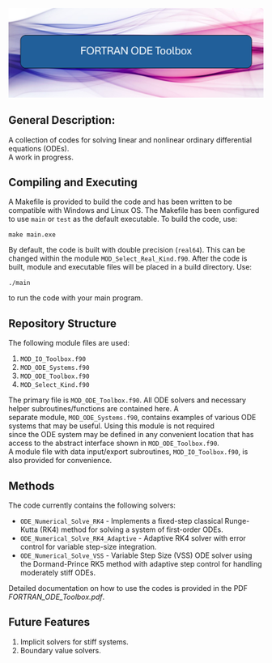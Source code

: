 ![FORTRAN ODE Toolbox](media/logo.png)

## General Description:
A collection of codes for solving linear and nonlinear ordinary differential equations (ODEs).  
A work in progress.  

## Compiling and Executing
A Makefile is provided to build the code and has been written to be compatible with Windows and Linux OS. The Makefile has been configured to use `main` or `test` as the default executable. To build the code, use:
```
make main.exe
```
By default, the code is built with double precision (`real64`). This can be changed within the module `MOD_Select_Real_Kind.f90`. After the code is built, module and executable files will be placed in a build directory. Use:
````
./main
````
to run the code with your main program. 

## Repository Structure
The following module files are used:
1. `MOD_IO_Toolbox.f90`
2. `MOD_ODE_Systems.f90`
3. `MOD_ODE_Toolbox.f90`
4. `MOD_Select_Kind.f90`

The primary file is `MOD_ODE_Toolbox.f90`. All ODE solvers and necessary helper subroutines/functions are contained here. A  
separate module, `MOD_ODE_Systems.f90`, contains examples of various ODE systems that may be useful. Using this module is not required  
since the ODE system may be defined in any convenient location that has access to the abstract interface shown in `MOD_ODE_Toolbox.f90`.  
A module file with data input/export subroutines, `MOD_IO_Toolbox.f90`, is also provided for convenience.  

## Methods
The code currently contains the following solvers:
- `ODE_Numerical_Solve_RK4` - Implements a fixed-step classical Runge-Kutta (RK4) method for solving a system of first-order ODEs.
- `ODE_Numerical_Solve_RK4_Adaptive` - Adaptive RK4 solver with error control for variable step-size integration.
- `ODE_Numerical_Solve_VSS` - Variable Step Size (VSS) ODE solver using the Dormand-Prince RK5 method with adaptive step control for handling moderately stiff ODEs.  

Detailed documentation on how to use the codes is provided in the PDF *FORTRAN_ODE_Toolbox.pdf*.


## Future Features
1. Implicit solvers for stiff systems.
2. Boundary value solvers. 

